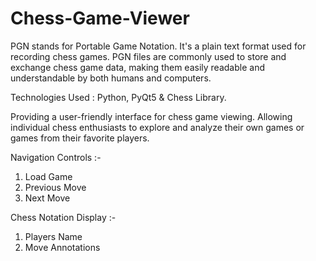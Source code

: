 # Chess-Game-Viewer

PGN stands for Portable Game Notation. It's a plain text format used for recording chess games. 
PGN files are commonly used to store and exchange chess game data, making them easily readable and understandable by both humans and computers.


Technologies Used : Python, PyQt5 & Chess Library.


Providing a user-friendly interface for chess game viewing.
Allowing individual chess enthusiasts to explore and analyze their own games or games from their favorite players.



Navigation Controls :-
1. Load Game
2. Previous Move
3. Next Move


Chess Notation Display :-
1. Players Name
2. Move Annotations


